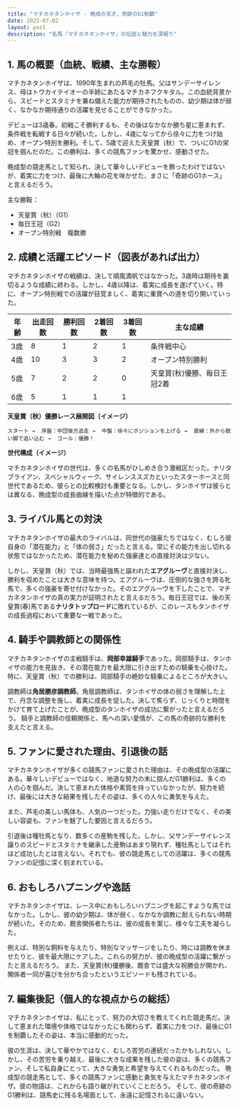 ```yaml
---
title: "マチカネタンホイザ - 晩成の天才、奇跡のG1制覇"
date: 2025-07-02
layout: post
description: "名馬『マチカネタンホイザ』の伝説と魅力を深堀り"
---
```


## 1. 馬の概要（血統、戦績、主な勝鞍）

マチカネタンホイザは、1990年生まれの芦毛の牡馬。父はサンデーサイレンス、母はトウカイテイオーの半姉にあたるマチカネフクキタル。この血統背景から、スピードとスタミナを兼ね備えた能力が期待されたものの、幼少期は体が弱く、なかなか期待通りの活躍を見せることができなかった。

デビューは3歳春。初戦こそ勝利するも、その後はなかなか勝ち星に恵まれず、条件戦を転戦する日々が続いた。しかし、4歳になってから徐々に力をつけ始め、オープン特別を勝利。そして、5歳で迎えた天皇賞（秋）で、ついにG1の栄冠を掴んだのだ。この勝利は、多くの競馬ファンを驚かせ、感動させた。

晩成型の競走馬として知られ、決して華々しいデビューを飾ったわけではないが、着実に力をつけ、最後に大輪の花を咲かせた、まさに「奇跡のG1ホース」と言えるだろう。

主な勝鞍：

* 天皇賞（秋）（G1）
* 毎日王冠（G2）
* オープン特別戦　複数勝


## 2. 成績と活躍エピソード（図表があれば出力）

マチカネタンホイザの戦績は、決して順風満帆ではなかった。3歳時は期待を裏切るような成績に終わる。しかし、4歳以降は、着実に成長を遂げていく。特に、オープン特別戦での活躍が目覚ましく、着実に重賞への道を切り開いていった。

| 年齢 | 出走回数 | 勝利回数 | 2着回数 | 3着回数 | 主な成績 |
|---|---|---|---|---|---|
| 3歳 | 8 | 1 | 2 | 1 |  条件戦中心 |
| 4歳 | 10 | 3 | 3 | 2 | オープン特別勝利 |
| 5歳 | 7 | 2 | 2 | 0 | 天皇賞(秋)優勝、毎日王冠2着 |
| 6歳 | 5 | 1 | 1 | 1 |  |


**天皇賞（秋）優勝レース展開図（イメージ）**

```
スタート →  序盤：中団後方追走 →  中盤：徐々にポジションを上げる →  直線：外から鋭い脚で追い込む →  ゴール：優勝！
```

**世代構成（イメージ）**

マチカネタンホイザの世代は、多くの名馬がひしめき合う激戦区だった。ナリタブライアン、スペシャルウィーク、サイレンススズカといったスターホースと同世代であるため、彼らとの比較検討も重要となる。しかし、タンホイザは彼らとは異なる、晩成型の成長曲線を描いた点が特徴的である。


## 3. ライバル馬との対決

マチカネタンホイザの最大のライバルは、同世代の強豪たちではなく、むしろ彼自身の「潜在能力」と「体の弱さ」だったと言える。常にその能力を出し切れる状態ではなかったため、潜在能力を秘めた強豪達との直接対決は少ない。

しかし、天皇賞（秋）では、当時最強馬と謳われた**エアグルーヴ**と直接対決し、勝利を収めたことは大きな意味を持つ。エアグルーヴは、圧倒的な強さを誇る牝馬で、多くの強豪を寄せ付けなかった。そのエアグルーヴを下したことで、マチカネタンホイザの真の実力が証明されたと言えるだろう。毎日王冠では、後の天皇賞(春)馬である**ナリタトップロード**に敗れているが、このレースもタンホイザの成長過程において重要な一戦であった。


## 4. 騎手や調教師との関係性

マチカネタンホイザの主戦騎手は、**岡部幸雄騎手**であった。岡部騎手は、タンホイザの能力を見抜き、その潜在能力を最大限に引き出すための騎乗を心掛けた。特に、天皇賞（秋）での勝利は、岡部騎手の絶妙な騎乗によるところが大きい。

調教師は**角居勝彦調教師**。角居調教師は、タンホイザの体の弱さを理解した上で、丹念な調整を施し、着実に成長を促した。決して焦らず、じっくりと時間をかけて育て上げたことが、晩成型のタンホイザの成功に繋がったと言えるだろう。  騎手と調教師の信頼関係と、馬への深い愛情が、この馬の奇跡的な勝利を支えたと言える。


## 5. ファンに愛された理由、引退後の話

マチカネタンホイザが多くの競馬ファンに愛された理由は、その晩成型の活躍にある。華々しいデビューではなく、地道な努力の末に掴んだG1勝利は、多くの人の心を掴んだ。決して恵まれた体格や素質を持っていなかったが、努力を続け、最後には大きな結果を残したその姿は、多くの人々に勇気を与えた。

また、芦毛の美しい馬体も、人気の一つだった。力強い走りだけでなく、その美しい容姿も、ファンを魅了した要因と言えるだろう。

引退後は種牡馬となり、数多くの産駒を残した。しかし、父サンデーサイレンス譲りのスピードとスタミナを継承した産駒はあまり現れず、種牡馬としてはそれほど成功したとは言えない。それでも、彼の競走馬としての活躍は、多くの競馬ファンの記憶に深く刻まれている。


## 6. おもしろハプニングや逸話

マチカネタンホイザは、レース中におもしろいハプニングを起こすような馬ではなかった。しかし、彼の幼少期は、体が弱く、なかなか調教に耐えられない時期が続いた。そのため、厩舎関係者たちは、彼の成長を案じ、様々な工夫を凝らした。

例えば、特別な飼料を与えたり、特別なマッサージをしたり、時には調教を休ませたりと、彼を最大限にケアした。これらの努力が、彼の晩成型の活躍に繋がったと言えるだろう。  また、天皇賞(秋)優勝後、厩舎では盛大な祝勝会が開かれ、関係者一同が喜びを分かち合ったというエピソードも残されている。


## 7. 編集後記（個人的な視点からの総括）

マチカネタンホイザは、私にとって、努力の大切さを教えてくれた競走馬だ。決して恵まれた環境や体格ではなかったにも関わらず、着実に力をつけ、最後にG1を制覇したその姿は、本当に感動的だった。

彼の生涯は、決して華やかではなく、むしろ苦労の連続だったかもしれない。しかし、その苦労を乗り越え、最後に大きな成果を残した彼の姿は、多くの競馬ファン、そして私自身にとって、大きな勇気と希望を与えてくれるものだった。  晩成型の競走馬として、多くの競馬ファンに感動と勇気を与えたマチカネタンホイザ。彼の物語は、これからも語り継がれていくことだろう。  そして、彼の奇跡のG1勝利は、競馬史に残る名場面として、永遠に記憶されるに違いない。
